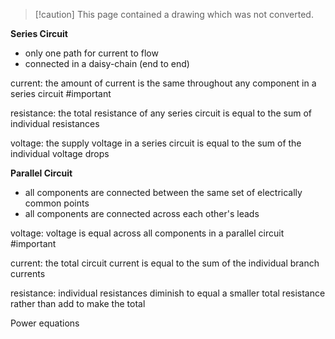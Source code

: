 > [!caution] This page contained a drawing which was not converted.   

**Series Circuit**

- only one path for current to flow
- connected in a daisy-chain (end to end)
  

  

current: the amount of current is the same throughout any component in a series circuit #important

  

resistance: the total resistance of any series circuit is equal to the sum of individual resistances

  

voltage: the supply voltage in a series circuit is equal to the sum of the individual voltage drops

  
  

**Parallel Circuit**

- all components are connected between the same set of electrically common points
- all components are connected across each other's leads
  

  

voltage: voltage is equal across all components in a parallel circuit #important

  

current: the total circuit current is equal to the sum of the individual branch currents

  

resistance: individual resistances diminish to equal a smaller total resistance rather than add to make the total

Power equations